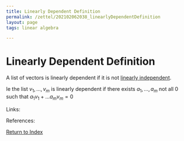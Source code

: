 ```yaml
---
title: Linearly Dependent Definition
permalink: /zettel/202102062038_linearlyDependentDefinition
layout: page
tags: linear algebra

---
```

# Linearly Dependent Definition

A list of vectors is linearly dependent if it is not [linearly independent](202102062030_linearlyIndependentDefinition).

Ie the list $v_1, \ldots, v_m$ is linearly dependent if there exists $a_1, \ldots, a_m$ not all 0 such 
that $a_1 v_1 + \ldots a_m v_m = 0$

Links: 

References: 

[Return to Index](index)